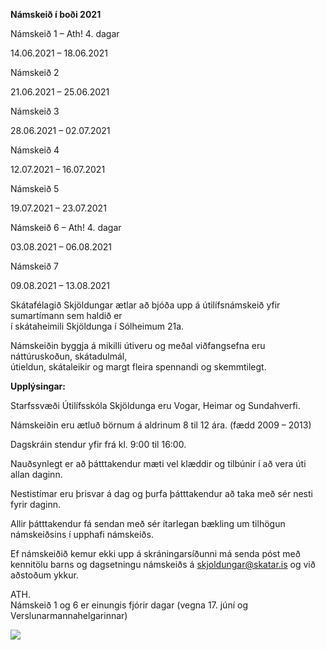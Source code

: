 **Námskeið í boði 2021**

Námskeið 1 – Ath! 4\. dagar

14.06.2021 – 18.06.2021

Námskeið 2

21.06.2021 – 25.06.2021

Námskeið 3

28.06.2021 – 02.07.2021

Námskeið 4

12.07.2021 – 16.07.2021

Námskeið 5

19.07.2021 – 23.07.2021

Námskeið 6 – Ath! 4\. dagar

03.08.2021 – 06.08.2021

Námskeið 7

09.08.2021 – 13.08.2021

Skátafélagið Skjöldungar ætlar að bjóða upp á útilífsnámskeið yfir sumartímann sem haldið er  
í skátaheimili Skjöldunga í Sólheimum 21a.

Námskeiðin byggja á mikilli útiveru og meðal viðfangsefna eru náttúruskoðun, skátadulmál,  
útieldun, skátaleikir og margt fleira spennandi og skemmtilegt.

**Upplýsingar:**

Starfssvæði Útilífsskóla Skjöldunga eru Vogar, Heimar og Sundahverfi.

Námskeiðin eru ætluð börnum á aldrinum 8 til 12 ára. (fædd 2009 – 2013)

Dagskráin stendur yfir frá kl. 9:00 til 16:00.

Nauðsynlegt er að þátttakendur mæti vel klæddir og tilbúnir í að vera úti allan daginn.

Nestistímar eru þrisvar á dag og þurfa þátttakendur að taka með sér nesti fyrir daginn.

Allir þátttakendur fá sendan með sér ítarlegan bækling um tilhögun námskeiðsins í upphafi námskeiðs.

Ef námskeiðið kemur ekki upp á skráningarsíðunni má senda póst með kennitölu barns og dagsetningu námskeiðs á skjoldungar@skatar.is og við aðstoðum ykkur.

ATH.  
Námskeið 1 og 6 er einungis fjórir dagar (vegna 17\. júní og  
Verslunarmannahelgarinnar)

![](https://skjoldungar.is/wp-content/uploads/2021/04/UTilifsskoli-Skjoldunga-2.png)

